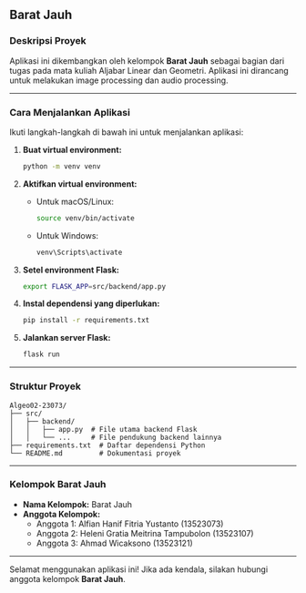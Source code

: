 ## Barat Jauh

### Deskripsi Proyek
Aplikasi ini dikembangkan oleh kelompok **Barat Jauh** sebagai bagian dari tugas pada mata kuliah Aljabar Linear dan Geometri. Aplikasi ini dirancang untuk melakukan image processing dan audio processing.

---

### Cara Menjalankan Aplikasi

Ikuti langkah-langkah di bawah ini untuk menjalankan aplikasi:

1. **Buat virtual environment:**
   ```bash
   python -m venv venv
   ```

2. **Aktifkan virtual environment:**
   - Untuk macOS/Linux:
     ```bash
     source venv/bin/activate
     ```
   - Untuk Windows:
     ```bash
     venv\Scripts\activate
     ```

3. **Setel environment Flask:**
   ```bash
   export FLASK_APP=src/backend/app.py
   ```

4. **Instal dependensi yang diperlukan:**
   ```bash
   pip install -r requirements.txt
   ```

5. **Jalankan server Flask:**
   ```bash
   flask run
   ```

---

### Struktur Proyek
```
Algeo02-23073/
├── src/
│   ├── backend/
│   │   ├── app.py  # File utama backend Flask
│   │   └── ...     # File pendukung backend lainnya
├── requirements.txt  # Daftar dependensi Python
└── README.md         # Dokumentasi proyek
```

---

### Kelompok Barat Jauh
- **Nama Kelompok:** Barat Jauh
- **Anggota Kelompok:**
  - Anggota 1: Alfian Hanif Fitria Yustanto (13523073)
  - Anggota 2: Heleni Gratia Meitrina Tampubolon (13523107)
  - Anggota 3: Ahmad Wicaksono (13523121)

---

Selamat menggunakan aplikasi ini! Jika ada kendala, silakan hubungi anggota kelompok **Barat Jauh**.
